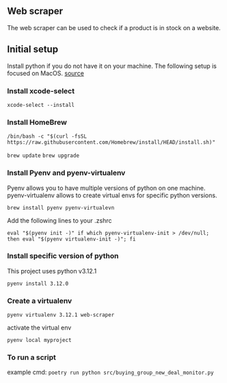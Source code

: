 ## Web scraper

The web scraper can be used to check if a product is in stock on a website.

## Initial setup

Install python if you do not have it on your machine. The following setup is focused on MacOS.
[source](https://medium.com/marvelous-mlops/the-rightway-to-install-python-on-a-mac-f3146d9d9a32)

### Install xcode-select

`xcode-select --install`

### Install HomeBrew

`/bin/bash -c "$(curl -fsSL https://raw.githubusercontent.com/Homebrew/install/HEAD/install.sh)"`

`brew update`
`brew upgrade`

### Install Pyenv and pyenv-virtualenv

Pyenv allows you to have multiple versions of python on one machine. pyenv-virtualenv allows to create virtual envs for specific python versions.

`brew install pyenv pyenv-virtualevn`

Add the following lines to your .zshrc

`eval "$(pyenv init -)"
if which pyenv-virtualenv-init > /dev/null; then eval "$(pyenv virtualenv-init -)"; fi`

### Install specific version of python

This project uses python v3.12.1

`pyenv install 3.12.0`

### Create a virtualenv

`pyenv virtualenv 3.12.1 web-scraper`

activate the virtual env

`pyenv local myproject`

### To run a script

example cmd: `poetry run python src/buying_group_new_deal_monitor.py`
